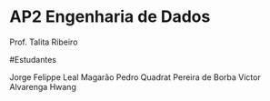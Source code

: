 # AP2 Engenharia de Dados

Prof. Talita Ribeiro

#Estudantes

Jorge Felippe Leal Magarão
Pedro Quadrat Pereira de Borba
Victor Alvarenga Hwang
